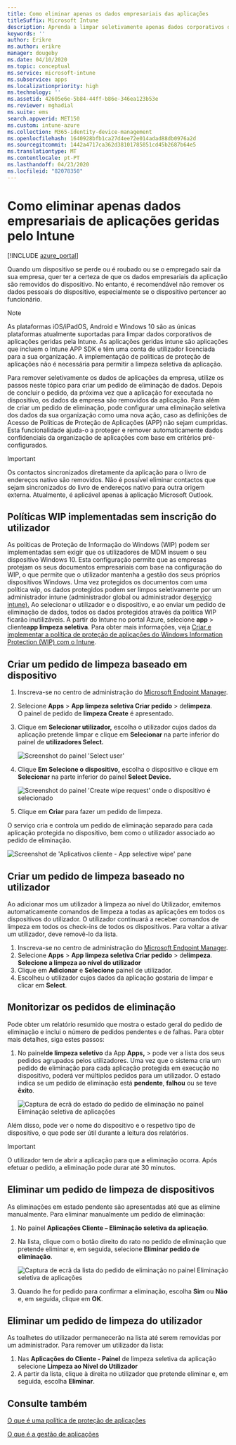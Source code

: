 ```yaml
---
title: Como eliminar apenas os dados empresariais das aplicações
titleSuffix: Microsoft Intune
description: Aprenda a limpar seletivamente apenas dados corporativos de aplicações geridas por Intune com o Microsoft Intune.
keywords: ''
author: Erikre
ms.author: erikre
manager: dougeby
ms.date: 04/10/2020
ms.topic: conceptual
ms.service: microsoft-intune
ms.subservice: apps
ms.localizationpriority: high
ms.technology: ''
ms.assetid: 42605e6e-5b84-44ff-b86e-346ea123b53e
ms.reviewer: mghadial
ms.suite: ems
search.appverid: MET150
ms.custom: intune-azure
ms.collection: M365-identity-device-management
ms.openlocfilehash: 1640928bfb1ca27d4ee72e014adad88db0976a2d
ms.sourcegitcommit: 1442a4717ca362d38101785851cd45b2687b64e5
ms.translationtype: MT
ms.contentlocale: pt-PT
ms.lasthandoff: 04/23/2020
ms.locfileid: "82078350"
---
```

# <a name="how-to-wipe-only-corporate-data-from-intune-managed-apps"></a>Como eliminar apenas dados empresariais de aplicações geridas pelo Intune

[!INCLUDE [azure_portal](../includes/azure_portal.md)]

Quando um dispositivo se perde ou é roubado ou se o empregado sair da sua empresa, quer ter a certeza de que os dados empresariais da aplicação são removidos do dispositivo. No entanto, é recomendável não remover os dados pessoais do dispositivo, especialmente se o dispositivo pertencer ao funcionário.

>[!NOTE]
> As plataformas iOS/iPadOS, Android e Windows 10 são as únicas plataformas atualmente suportadas para limpar dados corporativos de aplicações geridas pela Intune. As aplicações geridas intune são aplicações que incluem o Intune APP SDK e têm uma conta de utilizador licenciada para a sua organização. A implementação de políticas de proteção de aplicações não é necessária para permitir a limpeza seletiva da aplicação.

Para remover seletivamente os dados de aplicações da empresa, utilize os passos neste tópico para criar um pedido de eliminação de dados. Depois de concluir o pedido, da próxima vez que a aplicação for executada no dispositivo, os dados da empresa são removidos da aplicação. Para além de criar um pedido de eliminação, pode configurar uma eliminação seletiva dos dados da sua organização como uma nova ação, caso as definições de Acesso de Políticas de Proteção de Aplicações (APP) não sejam cumpridas. Esta funcionalidade ajuda-o a proteger e remover automaticamente dados confidenciais da organização de aplicações com base em critérios pré-configurados.

>[!IMPORTANT]
> Os contactos sincronizados diretamente da aplicação para o livro de endereços nativo são removidos. Não é possível eliminar contactos que sejam sincronizados do livro de endereços nativo para outra origem externa. Atualmente, é aplicável apenas à aplicação Microsoft Outlook.

## <a name="deployed-wip-policies-without-user-enrollment"></a>Políticas WIP implementadas sem inscrição do utilizador 
As políticas de Proteção de Informação do Windows (WIP) podem ser implementadas sem exigir que os utilizadores de MDM insuem o seu dispositivo Windows 10. Esta configuração permite que as empresas protejam os seus documentos empresariais com base na configuração do WIP, o que permite que o utilizador mantenha a gestão dos seus próprios dispositivos Windows. Uma vez protegidos os documentos com uma política wip, os dados protegidos podem ser limpos seletivamente por um administrador intune (administrador global ou administrador de[serviço intune).](../fundamentals/users-add.md#types-of-administrators) Ao selecionar o utilizador e o dispositivo, e ao enviar um pedido de eliminação de dados, todos os dados protegidos através da política WIP ficarão inutilizáveis. A partir do Intune no portal Azure, selecione **app** > cliente**app limpeza seletiva**. Para obter mais informações, veja [Criar e implementar a política de proteção de aplicações do Windows Information Protection (WIP) com o Intune](windows-information-protection-policy-create.md).

## <a name="create-a-device-based-wipe-request"></a>Criar um pedido de limpeza baseado em dispositivo

1. Inscreva-se no centro de administração do [Microsoft Endpoint Manager](https://go.microsoft.com/fwlink/?linkid=2109431).
2. Selecione **Apps** > **App limpeza seletiva Criar pedido** > de**limpeza**.<br>
   O painel de pedido de **limpeza Create** é apresentado.
3. Clique em **Selecionar utilizador,** escolha o utilizador cujos dados da aplicação pretende limpar e clique em **Selecionar** na parte inferior do painel de **utilizadores Select.**

    ![Screenshot do painel 'Select user'](./media/apps-selective-wipe/apps-selective-wipe-01.png)

4. Clique **Em Selecione o dispositivo,** escolha o dispositivo e clique em **Selecionar** na parte inferior do painel **Select Device.**

    ![Screenshot do painel 'Create wipe request' onde o dispositivo é selecionado](./media/apps-selective-wipe/apps-selective-wipe-02.png)

5. Clique em **Criar** para fazer um pedido de limpeza.

O serviço cria e controla um pedido de eliminação separado para cada aplicação protegida no dispositivo, bem como o utilizador associado ao pedido de eliminação.

   ![Screenshot de 'Aplicativos cliente - App selective wipe' pane](./media/apps-selective-wipe/apps-selective-wipe-03.png)

## <a name="create-a-user-based-wipe-request"></a>Criar um pedido de limpeza baseado no utilizador

Ao adicionar mos um utilizador à limpeza ao nível do Utilizador, emitemos automaticamente comandos de limpeza a todas as aplicações em todos os dispositivos do utilizador.  O utilizador continuará a receber comandos de limpeza em todos os check-ins de todos os dispositivos.  Para voltar a ativar um utilizador, deve removê-lo da lista.  

1. Inscreva-se no centro de administração do [Microsoft Endpoint Manager](https://go.microsoft.com/fwlink/?linkid=2109431).
2. Selecione **Apps** > **App limpeza seletiva Criar pedido** > de**limpeza**.<br>
   **Selecione a limpeza ao nível do utilizador**
3. Clique em **Adicionar** e **Selecione** painel de utilizador.
4. Escolheu o utilizador cujos dados da aplicação gostaria de limpar e clicar em **Select**.

## <a name="monitor-your-wipe-requests"></a>Monitorizar os pedidos de eliminação

Pode obter um relatório resumido que mostra o estado geral do pedido de eliminação e inclui o número de pedidos pendentes e de falhas. Para obter mais detalhes, siga estes passos:

1. No painel**de limpeza seletivo** da App **Apps,** > pode ver a lista dos seus pedidos agrupados pelos utilizadores. Uma vez que o sistema cria um pedido de eliminação para cada aplicação protegida em execução no dispositivo, poderá ver múltiplos pedidos para um utilizador. O estado indica se um pedido de eliminação está **pendente**, **falhou** ou se teve **êxito**.

    ![Captura de ecrã do estado do pedido de eliminação no painel Eliminação seletiva de aplicações](./media/apps-selective-wipe/wipe-request-status-1.png)

Além disso, pode ver o nome do dispositivo e o respetivo tipo de dispositivo, o que pode ser útil durante a leitura dos relatórios.

>[!IMPORTANT]
> O utilizador tem de abrir a aplicação para que a eliminação ocorra. Após efetuar o pedido, a eliminação pode durar até 30 minutos.

## <a name="delete-a-device-wipe-request"></a>Eliminar um pedido de limpeza de dispositivos

As eliminações em estado pendente são apresentadas até que as elimine manualmente. Para eliminar manualmente um pedido de eliminação:

1. No painel **Aplicações Cliente – Eliminação seletiva da aplicação**.

2. Na lista, clique com o botão direito do rato no pedido de eliminação que pretende eliminar e, em seguida, selecione **Eliminar pedido de eliminação**.

    ![Captura de ecrã da lista do pedido de eliminação no painel Eliminação seletiva de aplicações](./media/apps-selective-wipe/delete-wipe-request.png)

3. Quando lhe for pedido para confirmar a eliminação, escolha **Sim** ou **Não** e, em seguida, clique em **OK**.

## <a name="delete-a-user-wipe-request"></a>Eliminar um pedido de limpeza do utilizador

As toalhetes do utilizador permanecerão na lista até serem removidas por um administrador. Para remover um utilizador da lista:

1. Nas **Aplicações do Cliente - Painel** de limpeza seletiva da aplicação selecione **Limpeza ao Nível do Utilizador**
2. A partir da lista, clique à direita no utilizador que pretende eliminar e, em seguida, escolha **Eliminar**. 


## <a name="see-also"></a>Consulte também
[O que é uma política de proteção de aplicações](app-protection-policy.md)

[O que é a gestão de aplicações](app-management.md)
